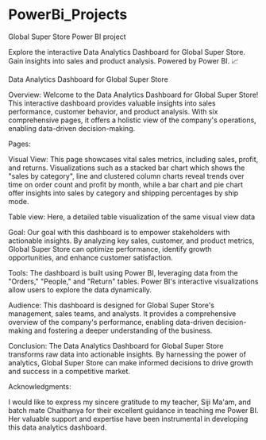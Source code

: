 # PowerBi_Projects
Global Super Store Power BI project 

Explore the interactive Data Analytics Dashboard for Global Super Store. Gain insights into sales and product analysis. Powered by Power BI. 📈

Data Analytics Dashboard for Global Super Store

Overview: Welcome to the Data Analytics Dashboard for Global Super Store! This interactive dashboard provides valuable insights into sales performance, customer behavior, and product analysis. With six comprehensive pages, it offers a holistic view of the company's operations, enabling data-driven decision-making.

Pages:

Visual View: This page showcases vital sales metrics, including sales, profit, and returns. Visualizations such as a stacked bar chart which shows the "sales by category", line and clustered column charts reveal trends over time on order count and profit by month, while a bar chart and pie chart offer insights into sales by category and shipping percentages by ship mode. 

Table view: Here, a detailed table visualization of the same visual view data 

Goal: Our goal with this dashboard is to empower stakeholders with actionable insights. By analyzing key sales, customer, and product metrics, Global Super Store can optimize performance, identify growth opportunities, and enhance customer satisfaction.

Tools: The dashboard is built using Power BI, leveraging data from the "Orders," "People," and "Return" tables. Power BI's interactive visualizations allow users to explore the data dynamically.

Audience: This dashboard is designed for Global Super Store's management, sales teams, and analysts. It provides a comprehensive overview of the company's performance, enabling data-driven decision-making and fostering a deeper understanding of the business.

Conclusion: The Data Analytics Dashboard for Global Super Store transforms raw data into actionable insights. By harnessing the power of analytics, Global Super Store can make informed decisions to drive growth and success in a competitive market.


Acknowledgments:

I would like to express my sincere gratitude to my teacher, Siji Ma'am, and batch mate Chaithanya for their excellent guidance in teaching me Power BI. Her valuable support and expertise have been instrumental in developing this data analytics dashboard.
